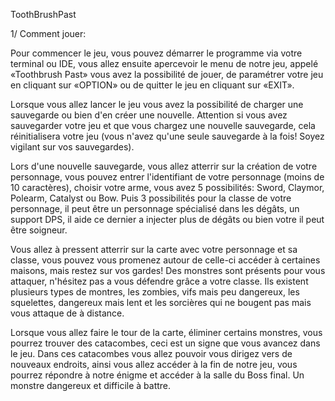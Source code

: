 ToothBrushPast

1/ Comment jouer:
 
Pour commencer le jeu, vous pouvez démarrer le programme via votre terminal ou IDE, vous allez ensuite apercevoir le menu de notre jeu, appelé «Toothbrush Past» vous avez la possibilité de jouer, de paramétrer votre jeu en cliquant sur «OPTION» ou de quitter le jeu en cliquant sur «EXIT».

Lorsque vous allez lancer le jeu vous avez la possibilité de charger une sauvegarde ou bien d'en créer une nouvelle. Attention si vous avez sauvegarder votre jeu et que vous chargez une nouvelle sauvegarde, cela réinitialisera votre jeu (vous n'avez qu'une seule sauvegarde à la fois! Soyez vigilant sur vos sauvegardes).

Lors d'une nouvelle sauvegarde, vous allez atterrir sur la création de votre personnage, vous pouvez entrer l'identifiant de votre personnage (moins de 10 caractères), choisir votre arme, vous avez 5 possibilités: Sword, Claymor, Polearm, Catalyst ou Bow. Puis 3 possibilités pour la classe de votre personnage, il peut être un personnage spécialisé dans les dégâts, un support DPS, il aide ce dernier a injecter plus de dégâts ou bien votre il peut être soigneur.

Vous allez à pressent atterrir sur la carte avec votre personnage et sa classe, vous pouvez vous promenez autour de celle-ci accéder à certaines maisons, mais restez sur vos gardes! Des monstres sont présents pour vous attaquer, n'hésitez pas a vous défendre grâce a votre classe. Ils existent plusieurs types de montres, les zombies, vifs mais peu dangereux, les squelettes, dangereux mais lent et les sorcières qui ne bougent pas mais vous attaque de à distance.

Lorsque vous allez faire le tour de la carte, éliminer certains monstres, vous pourrez trouver des catacombes, ceci est un signe que vous avancez dans le jeu. Dans ces catacombes vous allez pouvoir vous dirigez vers de nouveaux endroits, ainsi vous allez accéder à la fin de notre jeu, vous pourrez répondre à notre énigme et accéder à la salle du Boss final. Un monstre dangereux et difficile à battre.
